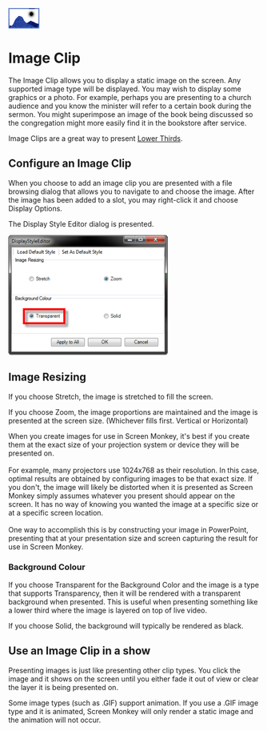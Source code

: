 ![](../../images/ImageIcon.png) 
# Image Clip

The Image Clip allows you to display a static image on the screen. Any supported image type will be displayed. You may wish to display some graphics or a photo. For example, perhaps you are presenting to a church audience and you know the minister will refer to a certain book during the sermon. You might superimpose an image of the book being discussed so the congregation might more easily find it in the bookstore after service.

Image Clips are a great way to present [Lower Thirds](../../tutorials/WorkingWithClips/CreatingAndUsingLowerThirds.md).

## Configure an Image Clip

When you choose to add an image clip you are presented with a file browsing dialog that allows you to navigate to and choose the image. After the image has been added to a slot, you may right-click it and choose Display Options.

The Display Style Editor dialog is presented.

![](../../images/DisplayStyleEditor.png)

## Image Resizing

If you choose Stretch, the image is stretched to fill the screen.

If you choose Zoom, the image proportions are maintained and the image is presented at the screen size. (Whichever fills first. Vertical or Horizontal)

When you create images for use in Screen Monkey, it's best if you create them at the exact size of your projection system or device they will be presented on.  
   
For example, many projectors use 1024x768 as their resolution. In this case, optimal results are obtained by configuring images to be that exact size. If you don't, the image will likely be distorted when it is presented as Screen Monkey simply assumes whatever you present should appear on the screen. It has no way of knowing you wanted the image at a specific size or at a specific screen location.  
   
One way to accomplish this is by constructing your image in PowerPoint, presenting that at your presentation size and screen capturing the result for use in Screen Monkey.

### Background Colour

If you choose Transparent for the Background Color and the image is a type that supports Transparency, then it will be rendered with a transparent background when presented. This is useful when presenting something like a lower third where the image is layered on top of live video.

If you choose Solid, the background will typically be rendered as black.

## Use an Image Clip in a show
Presenting images is just like presenting other clip types. You click the image and it shows on the screen until you either fade it out of view or clear the layer it is being presented on.

Some image types (such as .GIF) support animation. If you use a .GIF image type and it is animated, Screen Monkey will only render a static image and the animation will not occur.
